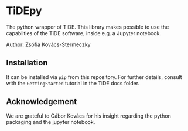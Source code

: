 TiDEpy
======

The python wrapper of TiDE. This library makes possible to use the capablities of the TiDE software, inside e.g. a Jupyter notebook.

Author: Zsófia Kovács-Stermeczky

Installation
------------

It can be installed via `pip` from this repository. For further details, consult with the `GettingStarted` tutorial in the TiDE docs folder.


Acknowledgement
---------------

We are grateful to Gábor Kovács for his insight regarding the python packaging and the jupyter notebook.